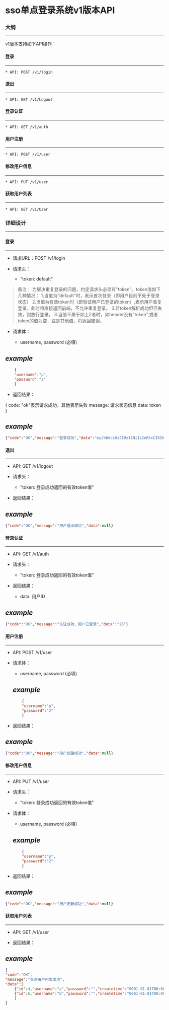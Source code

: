 sso单点登录系统v1版本API
=====================

### 大纲
--------

v1版本支持如下API操作：

#### 登录
---------

    * API: POST /v1/login

#### 退出
---------

    * API: GET /v1/Logout

#### 登录认证
-----------

    * API: GET /v1/auth

#### 用户注册
-----------

    * API: POST /v1/user

#### 修改用户信息
---------------

    * API: PUT /v1/user

#### 获取用户列表
---------------

    * API: GET /v1/User


### 详细设计
-----------

#### 登录
---------

* 请求URL：POST /v1/login

* 请求头：
    * "token: default"

> 备注：
> 为解决重复登录的问题，约定请求头必须有"token"。token值如下几种情况：
> 1.当值为"default"时，表示首次登录（即用户目前不处于登录状态）
> 2.当值为有效token时（即验证用户已登录的token）,表示用户重复登录。此时将直接返回前端，不允许重复登录。
> 3.若token解析成功但已失效，则放行登录。
> 3.当值不属于如上2者时，如header没有"token",或者token的值为空，或是其他值，将返回错误。

* 请求体：

    * username, password (必填)

*example*
---------
```json
    {
    "username":"p",
    "password":"2"
    }
```

* 返回结果：

{
    code: "ok"表示请求成功，其他表示失败
    message: 请求状态信息
    data: token
}

*example*
---------
```json
{"code":"OK","message":"登录成功","data":"eyJhbGciOiJIUzI1NiIsInR5cCI6IkpXVCJ9.eyJpZCI6ImV5SmhiR2NpT2lKRlV6STFOaUlzSW5SNWNDSTZJa3BYVkNKOS5leUp5WldScGMwdGxlU0k2SW1VelpXSTFObUUzTFdGbU5tUXROR1EyTUMwNE0yUmpMVFV4WkRCaFpUY3hNbUZqTlNKOS5aYkVHQkM0eXFBR2lGbVRKNzQxOWRPZ3RXRXRGbGdkdFprMXNDXzFFZXgxTnRsbkFXWW80YUNaWnA0ekd6bUNtMjlvNlMtNkNlTHlhMEx2TjVYTGF1USIsInVzZXJJZCI6MjYsInVzZXJuYW1lIjoicCJ9.0A__kI23VMpTU1q_ATpeY1WnosxAHPLxBu40jmEw3MU"}
```

#### 退出
---------

* API: GET /v1/logout

* 请求头：
    * "token: 登录成功返回的有效token值"

* 返回结果：

*example*
---------
```json
{"code":"OK","message":"用户退出成功","data":null}
```

#### 登录认证
---------

* API: GET /v1/auth

* 请求头：
    * "token: 登录成功返回的有效token值"

* 返回结果：

    * data: 用户ID

*example*
---------
```json
{"code":"OK","message":"认证成功，用户已登录","data":"26"}
```

#### 用户注册
---------

* API: POST /v1/user

* 请求体：
   * username, password (必填)

   *example*
   ---------
   ```json
       {
       "username":"p",
       "password":"2"
       }
   ```

* 返回结果：

*example*
---------
```json
{"code":"OK","message":"用户创建成功","data":null}
```

#### 修改用户信息
---------

* API: PUT /v1/user

* 请求头：
    * "token: 登录成功返回的有效token值"

* 请求体：
   * username, password (必填)

   *example*
   ---------
   ```json
       {
       "username":"p",
       "password":"2"
       }
   ```

* 返回结果：

*example*
---------
```json
{"code":"OK","message":"用户更新成功","data":null}
```

#### 获取用户列表
---------

* API: GET /v1/user

* 返回结果：

*example*
---------
```json
{
"code":"OK",
"message":"查询用户列表成功",
"data":[
    {"id":4,"username":"a","password":"","createtime":"0001-01-01T00:00:00Z","updatetime":"0001-01-01T00:00:00Z"}
    {"id":6,"username":"b","password":"","createtime":"0001-01-01T00:00:00Z","updatetime":"0001-01-01T00:00:00Z"}
    ]
}
```